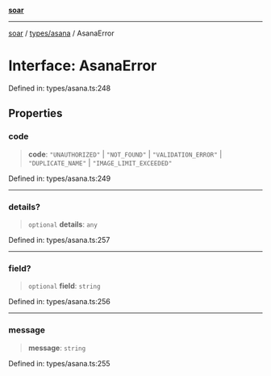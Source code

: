 [**soar**](../../../README.md)

***

[soar](../../../modules.md) / [types/asana](../README.md) / AsanaError

# Interface: AsanaError

Defined in: types/asana.ts:248

## Properties

### code

> **code**: `"UNAUTHORIZED"` \| `"NOT_FOUND"` \| `"VALIDATION_ERROR"` \| `"DUPLICATE_NAME"` \| `"IMAGE_LIMIT_EXCEEDED"`

Defined in: types/asana.ts:249

***

### details?

> `optional` **details**: `any`

Defined in: types/asana.ts:257

***

### field?

> `optional` **field**: `string`

Defined in: types/asana.ts:256

***

### message

> **message**: `string`

Defined in: types/asana.ts:255
